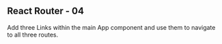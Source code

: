 ## React Router - 04

Add three Links within the main App component and use them to navigate to all three routes.